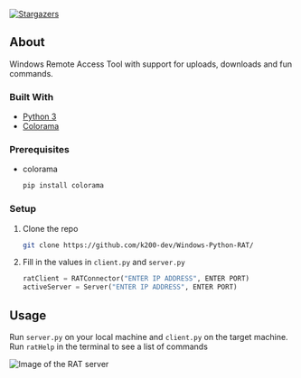 [![Stargazers][stars-shield]][stars-url]

## About

Windows Remote Access Tool with support for uploads, downloads and fun commands.

### Built With

* [Python 3](https://www.python.org/)
* [Colorama](https://github.com/tartley/colorama)

### Prerequisites

* colorama
  ```sh
  pip install colorama
  ```

### Setup

1. Clone the repo
   ```sh
   git clone https://github.com/k200-dev/Windows-Python-RAT/
   ```
2. Fill in the values in `client.py` and `server.py`
   ```python
   ratClient = RATConnector("ENTER IP ADDRESS", ENTER PORT)
   activeServer = Server("ENTER IP ADDRESS", ENTER PORT)
   ```

## Usage

Run `server.py` on your local machine and `client.py` on the target machine.
Run `ratHelp` in the terminal to see a list of commands

![Image of the RAT server](https://files.k200.site/github-Windows-Python-RAT-example.png)

[stars-shield]: https://img.shields.io/github/stars/github_username/repo_name.svg?style=for-the-badge
[stars-url]: https://github.com/k200-dev/Windows-Python-RAT/stargazers

